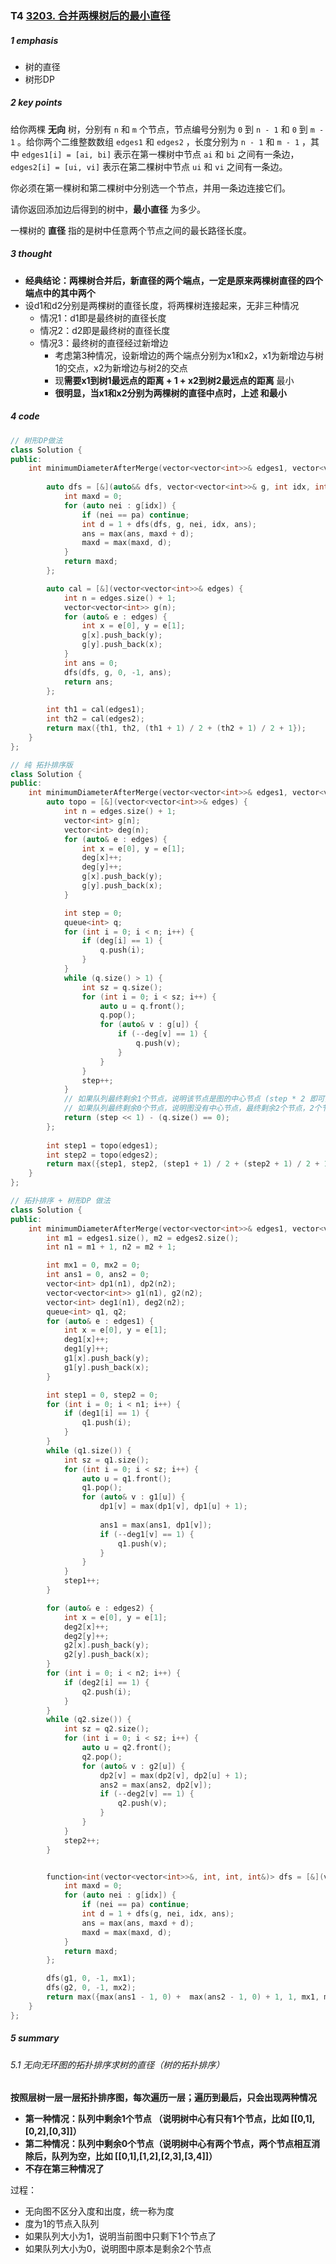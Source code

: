 ### T4 [3203. 合并两棵树后的最小直径](https://leetcode.cn/problems/find-minimum-diameter-after-merging-two-trees/)

##### 1 emphasis

- 树的直径
- 树形DP



##### 2 key points

给你两棵 **无向** 树，分别有 `n` 和 `m` 个节点，节点编号分别为 `0` 到 `n - 1` 和 `0` 到 `m - 1` 。给你两个二维整数数组 `edges1` 和 `edges2` ，长度分别为 `n - 1` 和 `m - 1` ，其中 `edges1[i] = [ai, bi]` 表示在第一棵树中节点 `ai` 和 `bi` 之间有一条边，`edges2[i] = [ui, vi]` 表示在第二棵树中节点 `ui` 和 `vi` 之间有一条边。

你必须在第一棵树和第二棵树中分别选一个节点，并用一条边连接它们。

请你返回添加边后得到的树中，**最小直径** 为多少。

一棵树的 **直径** 指的是树中任意两个节点之间的最长路径长度。

 

##### 3 thought

- **经典结论：两棵树合并后，新直径的两个端点，一定是原来两棵树直径的四个端点中的其中两个**
- 设d1和d2分别是两棵树的直径长度，将两棵树连接起来，无非三种情况
    - 情况1：d1即是最终树的直径长度
    - 情况2：d2即是最终树的直径长度
    - 情况3：最终树的直径经过新增边
        - 考虑第3种情况，设新增边的两个端点分别为x1和x2，x1为新增边与树1的交点，x2为新增边与树2的交点
        - 现**需要x1到树1最远点的距离 + 1 + x2到树2最远点的距离** 最小
        - **很明显，当x1和x2分别为两棵树的直径中点时，上述 和最小**



##### 4 code

```cpp
// 树形DP做法
class Solution {
public:
    int minimumDiameterAfterMerge(vector<vector<int>>& edges1, vector<vector<int>>& edges2) {
        
        auto dfs = [&](auto&& dfs, vector<vector<int>>& g, int idx, int pa, int& ans) -> int {
            int maxd = 0;
            for (auto nei : g[idx]) {
                if (nei == pa) continue;
                int d = 1 + dfs(dfs, g, nei, idx, ans);
                ans = max(ans, maxd + d);
                maxd = max(maxd, d);
            }
            return maxd;
        };

        auto cal = [&](vector<vector<int>>& edges) {
            int n = edges.size() + 1;
            vector<vector<int>> g(n);
            for (auto& e : edges) {
                int x = e[0], y = e[1];
                g[x].push_back(y);
                g[y].push_back(x);
            }
            int ans = 0;
            dfs(dfs, g, 0, -1, ans);
            return ans;
        };
        
        int th1 = cal(edges1);
        int th2 = cal(edges2);
        return max({th1, th2, (th1 + 1) / 2 + (th2 + 1) / 2 + 1});
    }
};
```



```cpp
// 纯 拓扑排序版
class Solution {
public:
    int minimumDiameterAfterMerge(vector<vector<int>>& edges1, vector<vector<int>>& edges2) {
        auto topo = [&](vector<vector<int>>& edges) {
            int n = edges.size() + 1;
            vector<int> g[n];
            vector<int> deg(n);
            for (auto& e : edges) {
                int x = e[0], y = e[1];
                deg[x]++;
                deg[y]++;
                g[x].push_back(y);
                g[y].push_back(x);
            }

            int step = 0;
            queue<int> q;
            for (int i = 0; i < n; i++) {
                if (deg[i] == 1) {
                    q.push(i);
                }
            }
            while (q.size() > 1) {
                int sz = q.size();
                for (int i = 0; i < sz; i++) {
                    auto u = q.front();
                    q.pop();
                    for (auto& v : g[u]) {
                        if (--deg[v] == 1) {
                            q.push(v);
                        }
                    }
                }
                step++;
            }
            // 如果队列最终剩余1个节点，说明该节点是图的中心节点 (step * 2 即可)
            // 如果队列最终剩余0个节点，说明图没有中心节点，最终剩余2个节点，2个节点相互消除导致最终队列为空（step * 2 - 1 因为最后多算了1步）
            return (step << 1) - (q.size() == 0);
        };
        
        int step1 = topo(edges1);
        int step2 = topo(edges2);
        return max({step1, step2, (step1 + 1) / 2 + (step2 + 1) / 2 + 1});
    }
};
```





```cpp
// 拓扑排序 + 树形DP 做法
class Solution {
public:
    int minimumDiameterAfterMerge(vector<vector<int>>& edges1, vector<vector<int>>& edges2) {
        int m1 = edges1.size(), m2 = edges2.size();
        int n1 = m1 + 1, n2 = m2 + 1;

        int mx1 = 0, mx2 = 0;
        int ans1 = 0, ans2 = 0;
        vector<int> dp1(n1), dp2(n2);
        vector<vector<int>> g1(n1), g2(n2);
        vector<int> deg1(n1), deg2(n2);
        queue<int> q1, q2;
        for (auto& e : edges1) {
            int x = e[0], y = e[1];
            deg1[x]++;
            deg1[y]++;
            g1[x].push_back(y);
            g1[y].push_back(x);
        }

        int step1 = 0, step2 = 0;
        for (int i = 0; i < n1; i++) {
            if (deg1[i] == 1) {
                q1.push(i);
            }
        }
        while (q1.size()) {
            int sz = q1.size();
            for (int i = 0; i < sz; i++) {
                auto u = q1.front();
                q1.pop();
                for (auto& v : g1[u]) {
                    dp1[v] = max(dp1[v], dp1[u] + 1);
                    
                    ans1 = max(ans1, dp1[v]);
                    if (--deg1[v] == 1) {
                        q1.push(v);
                    }
                }    
            }
            step1++;
        }

        for (auto& e : edges2) {
            int x = e[0], y = e[1];
            deg2[x]++;
            deg2[y]++;
            g2[x].push_back(y);
            g2[y].push_back(x);
        }
        for (int i = 0; i < n2; i++) {
            if (deg2[i] == 1) {
                q2.push(i);
            }
        }
        while (q2.size()) {
            int sz = q2.size();
            for (int i = 0; i < sz; i++) {
                auto u = q2.front();
                q2.pop();
                for (auto& v : g2[u]) {
                    dp2[v] = max(dp2[v], dp2[u] + 1);
                    ans2 = max(ans2, dp2[v]);
                    if (--deg2[v] == 1) {
                        q2.push(v);
                    }
                }    
            }
            step2++;
        }


        function<int(vector<vector<int>>&, int, int, int&)> dfs = [&](vector<vector<int>>& g, int idx, int pa, int& ans) -> int {
            int maxd = 0;
            for (auto nei : g[idx]) {
                if (nei == pa) continue;
                int d = 1 + dfs(g, nei, idx, ans);
                ans = max(ans, maxd + d);
                maxd = max(maxd, d);
            }
            return maxd;
        };

        dfs(g1, 0, -1, mx1);
        dfs(g2, 0, -1, mx2);
        return max({max(ans1 - 1, 0) +  max(ans2 - 1, 0) + 1, 1, mx1, mx2});
    }
};
```





##### 5 summary

###### 5.1 无向无环图的拓扑排序求树的直径（树的拓扑排序）

**按照层树一层一层拓扑排序图，每次遍历一层；遍历到最后，只会出现两种情况**

- **第一种情况：队列中剩余1个节点 （说明树中心有只有1个节点，比如 [[0,1],[0,2],[0,3]]）**
- **第二种情况：队列中剩余0个节点（说明树中心有两个节点，两个节点相互消除后，队列为空，比如 [[0,1],[1,2],[2,3],[3,4]]）**
- **不存在第三种情况了**



过程：

- 无向图不区分入度和出度，统一称为度
- 度为1的节点入队列
- 如果队列大小为1，说明当前图中只剩下1个节点了
- 如果队列大小为0，说明图中原本是剩余2个节点

```cpp

```



